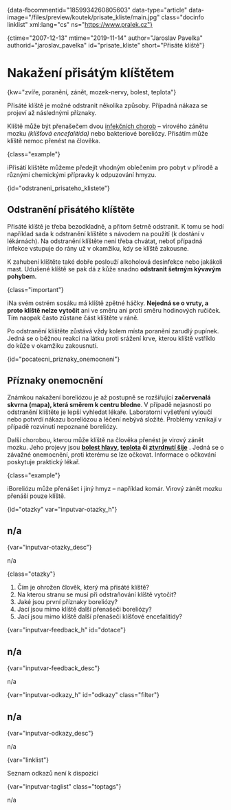 
{data-fbcommentid="1859934260805603" data-type="article" data-image="/files/preview/koutek/prisate_kliste/main.jpg" class="docinfo linklist" xml:lang="cs" ns="https://www.pralek.cz"}

{ctime="2007-12-13" mtime="2019-11-14" author="Jaroslav Pavelka" authorid="jaroslav\_pavelka" id="prisate\_kliste" short="Přisáté klíště"}

# Nakažení přisátým klíštětem

{kw="zvíře, poranění, zánět, mozek-nervy, bolest, teplota"}

Přisáté klíště je možné odstranit několika způsoby. Případná nákaza se projeví až následnými příznaky.

Klíště může být přenašečem dvou [infekčních chorob][1] – virového zánětu mozku _(klíšťová encefalitida)_ nebo bakteriové boreliózy. Přisátím může klíště nemoc přenést na člověka.

{class="example"}

<span class="fas fa-lightbulb">i</span>Přisátí klíštěte můžeme předejít vhodným oblečením pro pobyt v přírodě a různými chemickými přípravky k odpuzování hmyzu.

{id="odstraneni\_prisateho\_klistete"}

## Odstranění přisátého klíštěte

Přisáté klíště je třeba bezodkladně, a přitom šetrně odstranit. K tomu se hodí například sada k odstranění klíštěte s návodem na použití (k dostání v lékárnách). Na odstranění klíštěte není třeba chvátat, neboť případná infekce vstupuje do rány už v okamžiku, kdy se klíště zakousne.

K zahubení klíštěte také dobře poslouží alkoholová desinfekce nebo jakákoli mast. Udušené klíště se pak dá z kůže snadno **odstranit šetrným kývavým pohybem**.

{class="important"}

<span class="fas fa-exclamation-triangle">i</span>Na svém ostrém sosáku má klíště zpětné háčky. **Nejedná se o vruty, a proto klíště nelze vytočit** ani ve směru ani proti směru hodinových ručiček. Tím naopak často zůstane část klíštěte v ráně.

Po odstranění klíštěte zůstává vždy kolem místa poranění zarudlý pupínek. Jedná se o běžnou reakci na látku proti srážení krve, kterou klíště vstříklo do kůže v okamžiku zakousnutí.

{id="pocatecni\_priznaky\_onemocneni"}

## Příznaky onemocnění

Známkou nakažení boreliózou je až postupně se rozšiřující **začervenalá skvrna (mapa), která směrem k centru bledne**. V případě nejasnosti po odstranění klíštěte je lepší vyhledat lékaře. Laboratorní vyšetření vyloučí nebo potvrdí nákazu boreliózou a léčení nebývá složité. Problémy vznikají v případě rozvinutí nepoznané boreliózy.

Další chorobou, kterou může klíště na člověka přenést je virový zánět mozku. Jeho projevy jsou **[bolest hlavy][2], [teplota][3] či [ztvrdnutí šíje][4]** . Jedná se o závažné onemocnění, proti kterému se lze očkovat. Informace o očkování poskytuje praktický lékař. 

{class="example"}

<span class="fas fa-lightbulb">i</span>Boreliózu může přenášet i jiný hmyz – například komár. Virový zánět mozku přenáší pouze klíště.

{id="otazky" var="inputvar-otazky_h"}

## n/a

{var="inputvar-otazky_desc"}

n/a

{class="otazky"}

  1. Čím je ohrožen člověk, který má přisáté klíště?
  2. Na kterou stranu se musí při odstraňování klíště vytočit?
  3. Jaké jsou první příznaky boreliózy?
  4. Jací jsou mimo klíště další přenašeči boreliózy?
  5. Jací jsou mimo klíště další přenašeči klíšťové encefalitidy?

{var="inputvar-feedback_h" id="dotace"}

## n/a

{var="inputvar-feedback_desc"}

n/a

{var="inputvar-odkazy_h" id="odkazy" class="filter"}

## n/a

{var="inputvar-odkazy_desc"}

n/a

{var="linklist"}

Seznam odkazů není k dispozici

{var="inputvar-taglist" class="toptags"}

n/a

 [1]: mikroorganizmy
 [2]: bolest_hlavy_migrena
 [3]: teplota
 [4]: akutni_torticollis

